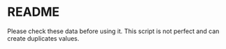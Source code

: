 # README

Please check these data before using it. This script is not perfect and can create duplicates values.
